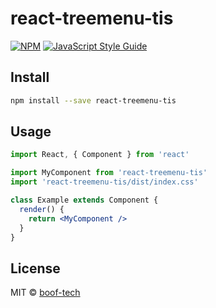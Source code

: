 # react-treemenu-tis

> 

[![NPM](https://img.shields.io/npm/v/react-treemenu-tis.svg)](https://www.npmjs.com/package/react-treemenu-tis) [![JavaScript Style Guide](https://img.shields.io/badge/code_style-standard-brightgreen.svg)](https://standardjs.com)

## Install

```bash
npm install --save react-treemenu-tis
```

## Usage

```jsx
import React, { Component } from 'react'

import MyComponent from 'react-treemenu-tis'
import 'react-treemenu-tis/dist/index.css'

class Example extends Component {
  render() {
    return <MyComponent />
  }
}
```

## License

MIT © [boof-tech](https://github.com/boof-tech)
